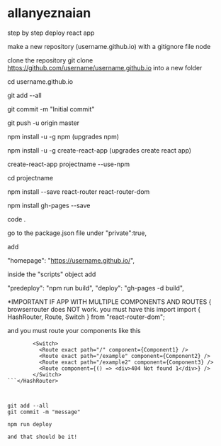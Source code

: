 # allanyeznaian

step by step deploy react app

make a new repository (username.github.io) with a gitignore file node

clone the repository git clone https://github.com/username/username.github.io
into a new folder

cd username.github.io

git add --all

git commit -m "Initial commit"

git push -u origin master

npm install -u -g npm   (upgrades npm)

npm install -u -g create-react-app   (upgrades create react app)

create-react-app projectname --use-npm

cd projectname

npm install --save react-router react-router-dom

npm install gh-pages --save

code .

go to the package.json file
under "private":true,

add

"homepage": "https://username.github.io/",

inside the "scripts" object add

"predeploy": "npm run build",
"deploy": "gh-pages -d build",

*IMPORTANT IF APP WITH MULTIPLE COMPONENTS AND ROUTES
{
browserrouter does NOT work.
you must have this import
import { HashRouter, Route, Switch } from "react-router-dom";

and you must route your components like this
```<HashRouter basename="https://username.github.io/">
        <Switch>
          <Route exact path="/" component={Component1} />
          <Route exact path="/example" component={Component2} />
          <Route exact path="/example2" component={Component3} />
          <Route component={() => <div>404 Not found 1</div>} />
        </Switch>
```</HashRouter>



git add --all
git commit -m "message"

npm run deploy

and that should be it!
